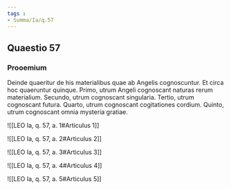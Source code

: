 ```yaml
---
tags : 
- Summa/Ia/q.57
---
```


## Quaestio 57

### Prooemium

Deinde quaeritur de his materialibus quae ab Angelis cognoscuntur. Et circa hoc quaeruntur quinque. Primo, utrum Angeli cognoscant naturas rerum materialium. Secundo, utrum cognoscant singularia. Tertio, utrum cognoscant futura. Quarto, utrum cognoscant cogitationes cordium. Quinto, utrum cognoscant omnia mysteria gratiae.

![[LEO Ia, q. 57, a. 1#Articulus 1]]

![[LEO Ia, q. 57, a. 2#Articulus 2]]

![[LEO Ia, q. 57, a. 3#Articulus 3]]

![[LEO Ia, q. 57, a. 4#Articulus 4]]

![[LEO Ia, q. 57, a. 5#Articulus 5]]

